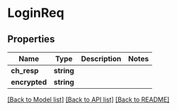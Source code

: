 # LoginReq

## Properties
Name | Type | Description | Notes
------------ | ------------- | ------------- | -------------
**ch_resp** | **string** |  | 
**encrypted** | **string** |  | 

[[Back to Model list]](../README.md#documentation-for-models) [[Back to API list]](../README.md#documentation-for-api-endpoints) [[Back to README]](../README.md)


